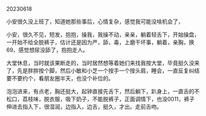 20230618 

小安很久没上班了，知道她那些事后，心情复杂，感觉我可能没啥机会了，

小安，很久不见，短发，抱抱，操我，我操不动，亲亲，躺着轻舌下，开始操盘，一开始不给全脱裤子，估计还是因为严，舔，毒，上磨干坏事，躺着，亲胸，换69，感觉想尿没舔了，抱抱走人。

大堂休息，当时就该果断走的，当时居然想等着她们来找我按大堂，毕竟挺久没来了，先是胖胖按个脚，然后小敏和小芝一个按手一个按头肩，睡会，一直反复纠结要不要约个，看朋友圈半天，也没个补位的。

泡泡进来，有点老，胸还挺大，起钟直接先舌下，然后躺下，趴身上，一直舌的不松口，荔枝味，脱衣服，吸下奶子，不能脱裤子，正面调情下，也没0011，裤子 伸进去指入下，很湿润，边指入，边舌，挺久，才出。走前舌吻。